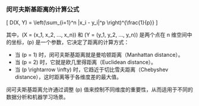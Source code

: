 



### 闵可夫斯基距离的计算公式
\[ D(X, Y) = \left(\sum_{i=1}^n |x_i - y_i|^p \right)^{\frac{1}{p}} \]

其中，\(X = (x_1, x_2, ..., x_n)\) 和 \(Y = (y_1, y_2, ..., y_n)\) 是两个点在 n 维空间中的坐标，\(p\) 是一个参数，它决定了距离的计算方式：

- 当 \(p = 1\) 时，闵可夫斯基距离就是曼哈顿距离（Manhattan distance）。
- 当 \(p = 2\) 时，它就是欧几里得距离（Euclidean distance）。
- 当 \(p \rightarrow \infty\) 时，它趋近于切比雪夫距离（Chebyshev distance），这时距离等于各维度差的最大值。

闵可夫斯基距离允许通过调整 \(p\) 值来控制不同维度的重要性，从而适用于不同的数据分析和机器学习场景。
